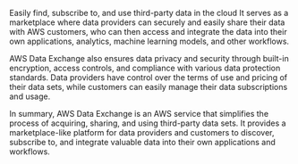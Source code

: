 Easily find, subscribe to, and use third-party data in the cloud
It serves as a marketplace where data providers can securely and easily share their data with AWS customers, who can then access and integrate the data into their own applications, analytics, machine learning models, and other workflows.

AWS Data Exchange also ensures data privacy and security through built-in encryption, access controls, and compliance with various data protection standards. Data providers have control over the terms of use and pricing of their data sets, while customers can easily manage their data subscriptions and usage.

In summary, AWS Data Exchange is an AWS service that simplifies the process of acquiring, sharing, and using third-party data sets. It provides a marketplace-like platform for data providers and customers to discover, subscribe to, and integrate valuable data into their own applications and workflows.
